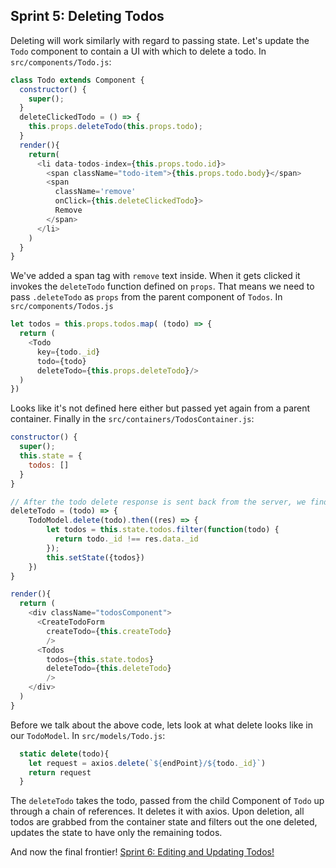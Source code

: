 ## Sprint 5: Deleting Todos

Deleting will work similarly with regard to passing state. Let's update the `Todo` component to contain a UI with which to delete a todo. In `src/components/Todo.js`:

```js
class Todo extends Component {
  constructor() {
    super();
  }
  deleteClickedTodo = () => {
    this.props.deleteTodo(this.props.todo);
  }
  render(){
    return(
      <li data-todos-index={this.props.todo.id}>
        <span className="todo-item">{this.props.todo.body}</span>
        <span
          className='remove'
          onClick={this.deleteClickedTodo}>
          Remove
        </span>
      </li> 
    )
  }
}
```

We've added a span tag with `remove` text inside. When it gets clicked it invokes the `deleteTodo` function defined on `props`. That means we need to pass `.deleteTodo` as `props` from the parent component of `Todos`. In `src/components/Todos.js`

```js
let todos = this.props.todos.map( (todo) => {
  return (
    <Todo
      key={todo._id}
      todo={todo}
      deleteTodo={this.props.deleteTodo}/>
  )
})
```

Looks like it's not defined here either but passed yet again from a parent container. Finally in the `src/containers/TodosContainer.js`:

```js
constructor() {
  super();
  this.state = {
    todos: []
  }
}

// After the todo delete response is sent back from the server, we find the corresponding entry for the todo in our todos state array and remove it.
deleteTodo = (todo) => {
    TodoModel.delete(todo).then((res) => {
        let todos = this.state.todos.filter(function(todo) {
          return todo._id !== res.data._id
        });
        this.setState({todos})
    })
}

render(){
  return (
    <div className="todosComponent">
      <CreateTodoForm
        createTodo={this.createTodo}
        />
      <Todos
        todos={this.state.todos}
        deleteTodo={this.deleteTodo}
        />
    </div>
  )
}
```

Before we talk about the above code, lets look at what delete looks like in our `TodoModel`. In `src/models/Todo.js`:

```js
  static delete(todo){
    let request = axios.delete(`${endPoint}/${todo._id}`)
    return request
  }
```

The `deleteTodo` takes the todo, passed from the child Component of `Todo` up through a chain of references. It deletes it with axios. Upon deletion, all todos are grabbed from the container state and filters out the one deleted, updates the state to have only the remaining todos.


And now the final frontier! [Sprint 6: Editing and Updating Todos!](Sprint6.md)

